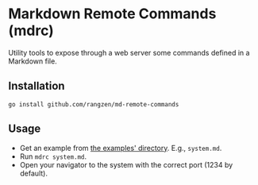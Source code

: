 # Markdown Remote Commands (mdrc)

Utility tools to expose through a web server some commands defined in a Markdown file.

## Installation

```shell
go install github.com/rangzen/md-remote-commands
```

## Usage

* Get an example from [the examples' directory](http://github.com/rangzen/md-remote-commands/examples). E.g., `system.md`.
* Run `mdrc system.md`.
* Open your navigator to the system with the correct port (1234 by default).